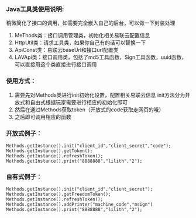 ### Java工具类使用说明:
稍微简化了接口的调用，如需要完全嵌入自己的后台，可以做一下封装处理

1. MeThods类：接口调用管理类，初始化相关易联云配置信息
2. HttpUtil类：请求工具类，如果你自己有的话可以替换一下
3. ApiConst类：易联云baseUrl和接口url配置类
4. LAVApi类：接口调用类，包括了md5工具函数，Sign工具函数，uuid函数，可以直接用这个类直接进行接口调用


### 使用方式：
1. 需要先对Methods类进行init初始化设置，配置相关易联云信息
init方法分为开放式和自由式根据玩家需要进行相应的初始化即可
2. 然后在通过Methods获取token（开放式的code获取走网页的哦）
3. 之后即可调用相应的函数
	

### 开放式例子：
	Methods.getInstance().init("client_id","client_secret","code");
	Methods.getInstance().getToken();
	Methods.getInstance().refreshToken();
	Methods.getInstance().print("8888888","lilith","2");
	
### 自有式例子：
	Methods.getInstance().init("client_id","client_secret");
	Methods.getInstance().getFreedomToken();
	Methods.getInstance().refreshToken();
	Methods.getInstance().addPrinter("machine_code","msign")
	Methods.getInstance().print("8888888","lilith","2");
	
	
